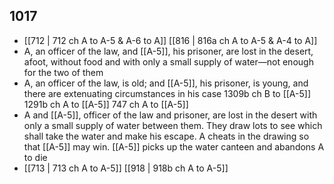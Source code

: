 ## 1017
- [[712 | 712 ch A to A-5 &amp; A-6 to A]] [[816 | 816a ch A to A-5 &amp; A-4 to A]] 
- A, an officer of the law, and [[A-5]], his prisoner, are lost in the desert, afoot, without food and with only a small supply of water—not enough for the two of them
- A, an officer of the law, is old; and [[A-5]], his prisoner, is young, and there are extenuating circumstances in his case 1309b ch B to [[A-5]] 1291b ch A to [[A-5]] 747 ch A to [[A-5]]
- A and [[A-5]], officer of the law and prisoner, are lost in the desert with only a small supply of water between them. They draw lots to see which shall take the water and make his escape. A cheats in the drawing so that [[A-5]] may win. [[A-5]] picks up the water canteen and abandons A to die
- [[713 | 713 ch A to A-5]] [[918 | 918b ch A to A-5]] 

